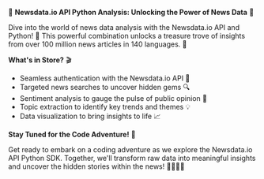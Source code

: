 📰 **Newsdata.io API Python Analysis: Unlocking the Power of News Data** 📰

Dive into the world of news data analysis with the Newsdata.io API and Python! 🐍 This powerful combination unlocks a treasure trove of insights from over 100 million news articles in 140 languages. 🤩

**What's in Store?** 🎬

* Seamless authentication with the Newsdata.io API 🔑
* Targeted news searches to uncover hidden gems 🔍
* Sentiment analysis to gauge the pulse of public opinion 🤔
* Topic extraction to identify key trends and themes 💡
* Data visualization to bring insights to life 📈

**Stay Tuned for the Code Adventure!** 🚀

Get ready to embark on a coding adventure as we explore the Newsdata.io API Python SDK. Together, we'll transform raw data into meaningful insights and uncover the hidden stories within the news! 🕵️‍♀️🕵️‍♂️
